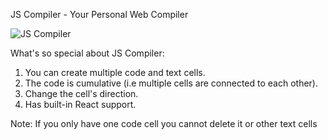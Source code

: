 JS Compiler - Your Personal Web Compiler

![JS Compiler](https://github.com/yair2000/jscompiler/assets/32851854/6ea48cb4-f23e-4fbb-9bd7-db557b86a09d)

What's so special about JS Compiler:
1. You can create multiple code and text cells.
2. The code is cumulative (i.e multiple cells are connected to each other).
3. Change the cell's direction.
4. Has built-in React support.

Note: If you only have one code cell you cannot delete it or other text cells
